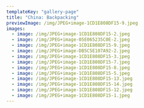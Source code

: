 ```yaml
---
templateKey: "gallery-page"
title: "China: Backpacking"
previewImage: /img/JPEG+image-1CD1E808DF15-9.jpeg
images:
  - image: /img/JPEG+image-1CD1E808DF15-2.jpeg
  - image: /img/JPEG+image-05E065235C0E-2.jpeg
  - image: /img/JPEG+image-1CD1E808DF15-9.jpeg
  - image: /img/JPEG+image-DB5C5E107A92-2.jpeg
  - image: /img/JPEG+image-1CD1E808DF15-3.jpeg
  - image: /img/JPEG+image-1CD1E808DF15-7.jpeg
  - image: /img/JPEG+image-1CD1E808DF15-8.jpeg
  - image: /img/JPEG+image-1CD1E808DF15-5.jpeg
  - image: /img/JPEG+image-1CD1E808DF15-13.jpeg
  - image: /img/JPEG+image-1CD1E808DF15-14.jpeg
  - image: /img/JPEG+image-1CD1E808DF15-12.jpeg
  - image: /img/JPEG+image-1CD1E808DF15-1.jpeg
---
```

